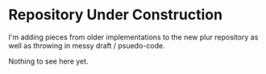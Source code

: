 Repository Under Construction
=============================

I'm adding pieces from older implementations to the new plur repository as well as throwing in messy draft / psuedo-code.

Nothing to see here yet.
